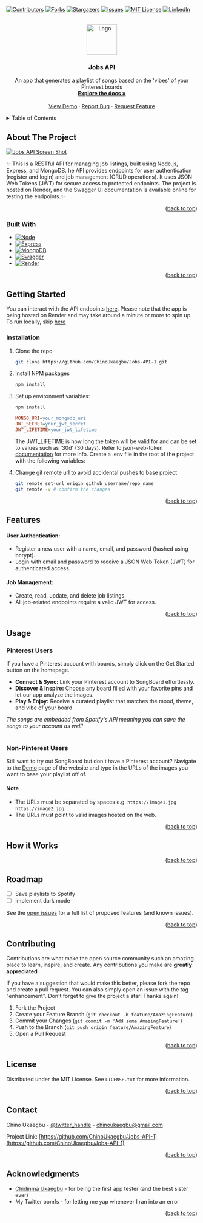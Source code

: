<a id="readme-top"></a>


<!-- PROJECT SHIELDS -->
[![Contributors][contributors-shield]][contributors-url]
[![Forks][forks-shield]][forks-url]
[![Stargazers][stars-shield]][stars-url]
[![Issues][issues-shield]][issues-url]
[![MIT License][license-shield]][license-url]
[![LinkedIn][linkedin-shield]][linkedin-url]



<!-- PROJECT LOGO -->
<br />
<div align="center">
  <a href="https://github.com/ChinoUkaegbu/Jobs-API-1">
    <img src="src/assets/logo-vinyl.svg" alt="Logo" width="80" height="80">
  </a>

<h3 align="center">Jobs API</h3>

  <p align="center">
    An app that generates a playlist of songs based on the 'vibes' of your Pinterest boards
    <br />
    <a href="https://github.com/ChinoUkaegbu/Jobs-API-1"><strong>Explore the docs »</strong></a>
    <br />
    <br />
    <a href="https://jobs-api-1-9fp1.onrender.com/api-docs">View Demo</a>
    ·
    <a href="https://github.com/ChinoUkaegbu/Jobs-API-1/issues/new?labels=bug&template=bug-report---.md">Report Bug</a>
    ·
    <a href="https://github.com/ChinoUkaegbu/Jobs-API-1/issues/new?labels=enhancement&template=feature-request---.md">Request Feature</a>
  </p>
</div>



<!-- TABLE OF CONTENTS -->
<details>
  <summary>Table of Contents</summary>
  <ol>
    <li>
      <a href="#about-the-project">About The Project</a>
      <ul>
        <li><a href="#built-with">Built With</a></li>
      </ul>
    </li>
    <li><a href="#getting-started">Getting Started</a></li>
      <ul>
        <li><a href="#installation">Installation</a></li>
      </ul>
    <li><a href="#features">Features</a></li>
    <li><a href="#usage">Usage</a></li>
      <ul>
        <li><a href="#pinterest-users">Pinterest Users</a></li>
        <li><a href="#non-pinterest-users">Non-Pinterest Users</a></li>
      </ul>
    <li><a href="#how-it-works">How it Works</a></li>
    <li><a href="#roadmap">Roadmap</a></li>
    <li><a href="#contributing">Contributing</a></li>
    <li><a href="#license">License</a></li>
    <li><a href="#contact">Contact</a></li>
    <li><a href="#acknowledgments">Acknowledgments</a></li>
  </ol>
</details>



<!-- ABOUT THE PROJECT -->
## About The Project

[![Jobs API Screen Shot][product-screenshot]](https://jobs-api-1-9fp1.onrender.com)

✨ This is a RESTful API for managing job listings, built using Node.js, Express, and MongoDB. he API provides endpoints for user authentication (register and login) and job management (CRUD operations). It uses JSON Web Tokens (JWT) for secure access to protected endpoints. The project is hosted on Render, and the Swagger UI documentation is available online for testing the endpoints.✨ 

<p align="right">(<a href="#readme-top">back to top</a>)</p>



### Built With

* [![Node][Node.js]][Node-url]
* [![Express][Express.js]][Express-url]
* [![MongoDB][MongoDB.com]][MongoDB-url]
* [![Swagger][Swagger.com]][Swagger-url]
* [![Render][Render.com]][Render-url]


<p align="right">(<a href="#readme-top">back to top</a>)</p>


<!-- GETTING STARTED -->
## Getting Started

You can interact with the API endpoints <a href="https://jobs-api-1-9fp1.onrender.com/api-docs/">here</a>. Please note that the app is being hosted on Render and may take around a minute or more to spin up. To run locally, skip <a href="#installation">here</a>

### Installation

1. Clone the repo
   ```sh
   git clone https://github.com/ChinoUkaegbu/Jobs-API-1.git
   ```
2. Install NPM packages
   ```sh
   npm install
   ```
3. Set up environment variables:
   ```sh
   npm install
   ```
   ```ini
   MONGO_URI=your_mongodb_uri
   JWT_SECRET=your_jwt_secret
   JWT_LIFETIME=your_jwt_lifetime
   ```
   The JWT_LIFETIME is how long the token will be valid for and can be set to values such as '30d' (30 days). Refer to json-web-token <a href="https://www.npmjs.com/package/jsonwebtoken#:~:text=expiresIn%3A%20expressed%20in%20seconds%20or%20a%20string%20describing%20a%20time%20span%20vercel/ms">documentation</a> for more info.
   Create a .env file in the root of the project with the following variables:

4. Change git remote url to avoid accidental pushes to base project
   ```sh
   git remote set-url origin github_username/repo_name
   git remote -v # confirm the changes
   ```

<p align="right">(<a href="#readme-top">back to top</a>)</p>

<!-- FEATURES -->
## Features

#### User Authentication:
- Register a new user with a name, email, and password (hashed using bcrypt).
- Login with email and password to receive a JSON Web Token (JWT) for authenticated access.

#### Job Management:
- Create, read, update, and delete job listings.
- All job-related endpoints require a valid JWT for access.

<p align="right">(<a href="#readme-top">back to top</a>)</p>


<!-- USAGE EXAMPLES -->
## Usage
### Pinterest Users
If you have a Pinterest account with boards, simply click on the Get Started button on the homepage. 
* **Connect & Sync:** Link your Pinterest account to SongBoard effortlessly.
* **Discover & Inspire:** Choose any board filled with your favorite pins and let our app analyze the images.
* **Play & Enjoy:** Receive a curated playlist that matches the mood, theme, and vibe of your board.
  
_The songs are embedded from Spotify's API meaning you can save the songs to your account as well!_  
<br />

### Non-Pinterest Users
Still want to try out SongBoard but don't have a Pinterest account? Navigate to the <a href="https://songboard-front-end.vercel.app/demo">Demo</a> page of the website and type in the URLs of the images you want to base your playlist off of.
#### Note
* The URLs must be separated by spaces e.g. `https://image1.jpg https://image2.jpg`.
* The URLs must point to valid images hosted on the web.


<p align="right">(<a href="#readme-top">back to top</a>)</p>

<!-- TECHNICAL-ISH EXPLANATION -->
## How it Works


<p align="right">(<a href="#readme-top">back to top</a>)</p>

<!-- ROADMAP -->
## Roadmap

- [ ] Save playlists to Spotify
- [ ] Implement dark mode

See the [open issues](https://github.com/ChinoUkaegbu/Jobs-API-1/issues) for a full list of proposed features (and known issues).

<p align="right">(<a href="#readme-top">back to top</a>)</p>



<!-- CONTRIBUTING -->
## Contributing

Contributions are what make the open source community such an amazing place to learn, inspire, and create. Any contributions you make are **greatly appreciated**.

If you have a suggestion that would make this better, please fork the repo and create a pull request. You can also simply open an issue with the tag "enhancement".
Don't forget to give the project a star! Thanks again!

1. Fork the Project
2. Create your Feature Branch (`git checkout -b feature/AmazingFeature`)
3. Commit your Changes (`git commit -m 'Add some AmazingFeature'`)
4. Push to the Branch (`git push origin feature/AmazingFeature`)
5. Open a Pull Request

<p align="right">(<a href="#readme-top">back to top</a>)</p>



<!-- LICENSE -->
## License

Distributed under the MIT License. See `LICENSE.txt` for more information.

<p align="right">(<a href="#readme-top">back to top</a>)</p>



<!-- CONTACT -->
## Contact

Chino Ukaegbu - [@twitter_handle](https://twitter.com/twitter_handle) - chinoukaegbu@gmail.com

Project Link: [https://github.com/ChinoUkaegbu/Jobs-API-1](https://github.com/ChinoUkaegbu/Jobs-API-1)

<p align="right">(<a href="#readme-top">back to top</a>)</p>



<!-- ACKNOWLEDGMENTS -->
## Acknowledgments

* [Chidinma Ukaegbu](https://www.behance.net/chidinma-designer) - for being the first app tester (and the best sister ever)
* My Twitter oomfs - for letting me yap whenever I ran into an error

<p align="right">(<a href="#readme-top">back to top</a>)</p>



<!-- MARKDOWN LINKS & IMAGES -->
<!-- https://www.markdownguide.org/basic-syntax/#reference-style-links -->
[contributors-shield]: https://img.shields.io/github/contributors/ChinoUkaegbu/Jobs-API-1.svg?style=for-the-badge
[contributors-url]: https://github.com/ChinoUkaegbu/Jobs-API-1/graphs/contributors
[forks-shield]: https://img.shields.io/github/forks/ChinoUkaegbu/Jobs-API-1.svg?style=for-the-badge
[forks-url]: https://github.com/ChinoUkaegbu/Jobs-API-1/network/members
[stars-shield]: https://img.shields.io/github/stars/ChinoUkaegbu/Jobs-API-1.svg?style=for-the-badge
[stars-url]: https://github.com/ChinoUkaegbu/Jobs-API-1/stargazers
[issues-shield]: https://img.shields.io/github/issues/ChinoUkaegbu/Jobs-API-1.svg?style=for-the-badge
[issues-url]: https://github.com/ChinoUkaegbu/Jobs-API-1/issues
[license-shield]: https://img.shields.io/github/license/ChinoUkaegbu/Jobs-API-1.svg?style=for-the-badge
[license-url]: https://github.com/ChinoUkaegbu/Jobs-API-1/blob/master/LICENSE.txt
[linkedin-shield]: https://img.shields.io/badge/-LinkedIn-black.svg?style=for-the-badge&logo=linkedin&colorB=555
[linkedin-url]: https://www.linkedin.com/in/chinonyerem-ukaegbu
[product-screenshot]: assets_readme/home_page_1.png
[Node.js]: https://img.shields.io/badge/Node%20js-339933?style=for-the-badge&logo=nodedotjs&logoColor=white
[Node-url]: https://nodejs.org/en
[Express.js]: https://img.shields.io/badge/Express%20js-000000?style=for-the-badge&logo=express&logoColor=white
[Express-url]: https://expressjs.com/
[MongoDB.com]: https://img.shields.io/badge/MongoDB-%234ea94b.svg?style=for-the-badge&logo=mongodb&logoColor=white
[MongoDB-url]: https://www.mongodb.com/
[Swagger.com]: https://img.shields.io/badge/-Swagger-%23Clojure?style=for-the-badge&logo=swagger&logoColor=white
[Swagger-url]: https://swagger.io/
[Render.com]: https://img.shields.io/badge/Render-%46E3B7.svg?style=for-the-badge&logo=render&logoColor=white
[Render-url]: https://render.com/
